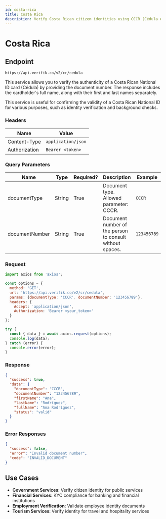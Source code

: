 ```yaml
---
id: costa-rica
title: Costa Rica
description: Verify Costa Rican citizen identities using CCCR (Cédula de Ciudadanía)
---
```


# Costa Rica

## Endpoint

```
https://api.verifik.co/v2/cr/cedula
```

This service allows you to verify the authenticity of a Costa Rican National ID card (Cédula) by providing the document number. The response includes the cardholder's full name, along with their first and last names separately.

This service is useful for confirming the validity of a Costa Rican National ID for various purposes, such as identity verification and background checks.

### Headers

| Name          | Value              |
| ------------- | ------------------ |
| Content-Type  | `application/json` |
| Authorization | `Bearer <token>`   |

### Query Parameters

| Name           | Type   | Required? | Description                                    | Example      |
| -------------- | ------ | --------- | ---------------------------------------------- | ------------ |
| documentType   | String | True      | Document type. Allowed parameter: CCCR.      | `CCCR`       |
| documentNumber | String | True      | Document number of the person to consult without spaces. | `123456789`  |

### Request

```javascript
import axios from 'axios';

const options = {
  method: 'GET',
  url: 'https://api.verifik.co/v2/cr/cedula',
  params: {documentType: 'CCCR', documentNumber: '123456789'},
  headers: {
    Accept: 'application/json',
    Authorization: 'Bearer <your_token>'
  }
};

try {
  const { data } = await axios.request(options);
  console.log(data);
} catch (error) {
  console.error(error);
}
```

### Response

```json
{
  "success": true,
  "data": {
    "documentType": "CCCR",
    "documentNumber": "123456789",
    "firstName": "Ana",
    "lastName": "Rodríguez",
    "fullName": "Ana Rodríguez",
    "status": "valid"
  }
}
```

### Error Responses

```json
{
  "success": false,
  "error": "Invalid document number",
  "code": "INVALID_DOCUMENT"
}
```

## Use Cases

- **Government Services**: Verify citizen identity for public services
- **Financial Services**: KYC compliance for banking and financial institutions
- **Employment Verification**: Validate employee identity documents
- **Tourism Services**: Verify identity for travel and hospitality services

